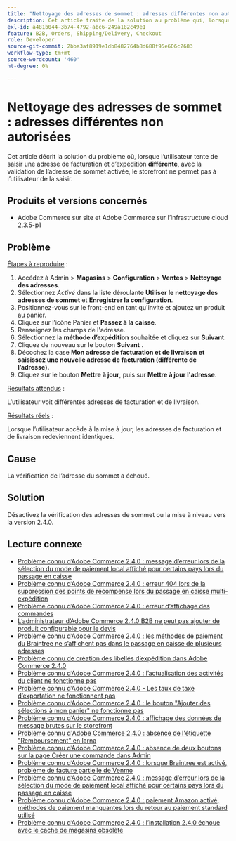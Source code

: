 ```yaml
---
title: "Nettoyage des adresses de sommet : adresses différentes non autorisées"
description: Cet article traite de la solution au problème qui, lorsque l’utilisateur tente de saisir une adresse de facturation et d’expédition **différente**, avec la validation de l’adresse de sommet activée, le storefront ne permet pas à l’utilisateur de la saisir.
exl-id: a481b044-3b74-4792-abc6-249a182c49e1
feature: B2B, Orders, Shipping/Delivery, Checkout
role: Developer
source-git-commit: 2bba3af8919e1db8482764b8d688f95e606c2683
workflow-type: tm+mt
source-wordcount: '460'
ht-degree: 0%

---
```


# Nettoyage des adresses de sommet : adresses différentes non autorisées

Cet article décrit la solution du problème où, lorsque l’utilisateur tente de saisir une adresse de facturation et d’expédition **différente**, avec la validation de l’adresse de sommet activée, le storefront ne permet pas à l’utilisateur de la saisir.

## Produits et versions concernés

* Adobe Commerce sur site et Adobe Commerce sur l’infrastructure cloud 2.3.5-p1

## Problème

<u>Étapes à reproduire</u> :

1. Accédez à Admin > **Magasins** > **Configuration** > **Ventes** > **Nettoyage des adresses**.
1. Sélectionnez *Activé* dans la liste déroulante **Utiliser le nettoyage des adresses de sommet** et **Enregistrer la configuration**.
1. Positionnez-vous sur le front-end en tant qu&#39;invité et ajoutez un produit au panier.
1. Cliquez sur l’icône Panier et **Passez à la caisse**.
1. Renseignez les champs de l&#39;adresse.
1. Sélectionnez la **méthode d’expédition** souhaitée et cliquez sur **Suivant**.
1. Cliquez de nouveau sur le bouton **Suivant** .
1. Décochez la case **Mon adresse de facturation et de livraison** **et saisissez une nouvelle adresse de facturation (différente de l’adresse).**
1. Cliquez sur le bouton **Mettre à jour**, puis sur **Mettre à jour l&#39;adresse**.

<u>Résultats attendus</u> :

L’utilisateur voit différentes adresses de facturation et de livraison.

<u>Résultats réels</u> :

Lorsque l’utilisateur accède à la mise à jour, les adresses de facturation et de livraison redeviennent identiques.

## Cause

La vérification de l’adresse du sommet a échoué.

## Solution

Désactivez la vérification des adresses de sommet ou la mise à niveau vers la version 2.4.0.

## Lecture connexe

* [Problème connu d’Adobe Commerce 2.4.0 : message d’erreur lors de la sélection du mode de paiement local affiché pour certains pays lors du passage en caisse](/help/troubleshooting/payments/magento-2-4-0-checkout-error-selecting-local-payments.md)
* [Problème connu d’Adobe Commerce 2.4.0 : erreur 404 lors de la suppression des points de récompense lors du passage en caisse multi-expédition](/help/troubleshooting/storefront/magento-2-4-0-404-error-removing-rewards-points-on-multi-shipping-checkout.md)
* [Problème connu d’Adobe Commerce 2.4.0 : erreur d’affichage des commandes](/help/troubleshooting/storefront/magento-2-4-0-known-issue-orders-display-error.md)
* [L’administrateur d’Adobe Commerce 2.4.0 B2B ne peut pas ajouter de produit configurable pour le devis](/help/troubleshooting/miscellaneous/magento-2-4-0-b2b-admin-can-t-add-configurable-product-to-quote.md)
* [Problème connu d’Adobe Commerce 2.4.0 : les méthodes de paiement du Braintree ne s’affichent pas dans le passage en caisse de plusieurs adresses](/help/troubleshooting/payments/magento-2-4-0-braintree-not-in-multiple-addresses-checkout.md)
* [Problème connu de création des libellés d’expédition dans Adobe Commerce 2.4.0](/help/troubleshooting/known-issues-patches-attached/shipping-labels-creation-known-issue-in-magento-2-4-0.md)
* [Problème connu d’Adobe Commerce 2.4.0 : l’actualisation des activités du client ne fonctionne pas](/help/troubleshooting/miscellaneous/magento-2-4-0-refresh-on-customer-activities-does-not-work.md)
* [Problème connu d’Adobe Commerce 2.4.0 - Les taux de taxe d’exportation ne fonctionnent pas](/help/troubleshooting/miscellaneous/magento-2-4-0-known-issue-export-tax-rates-does-not-work.md)
* [Problème connu d’Adobe Commerce 2.4.0 : le bouton &quot;Ajouter des sélections à mon panier&quot; ne fonctionne pas](/help/troubleshooting/miscellaneous/magento-2-4-0-add-selections-to-my-cart-does-not-work.md)
* [Problème connu d’Adobe Commerce 2.4.0 : affichage des données de message brutes sur le storefront](/help/troubleshooting/storefront/magento-2-4-0-issue-storefront-raw-message-data-display.md)
* [Problème connu d&#39;Adobe Commerce 2.4.0 : absence de l&#39;étiquette &quot;Remboursement&quot; en larna](/help/troubleshooting/payments/magento-2-4-0-known-issue-missing-refund-label-in-klarna.md)
* [Problème connu d’Adobe Commerce 2.4.0 : absence de deux boutons sur la page Créer une commande dans Admin](/help/troubleshooting/miscellaneous/magento-2-4-0-known-issue-create-new-order-buttons-missing.md)
* [Problème connu d’Adobe Commerce 2.4.0 : lorsque Braintree est activé, problème de facture partielle de Venmo](/help/troubleshooting/payments/magento-2-4-0-2-4-1-enable-braintree-venmo-partial-invoice-issue.md)
* [Problème connu d’Adobe Commerce 2.4.0 : message d’erreur lors de la sélection du mode de paiement local affiché pour certains pays lors du passage en caisse](/help/troubleshooting/payments/magento-2-4-0-checkout-error-selecting-local-payments.md)
* [Problème connu d’Adobe Commerce 2.4.0 : paiement Amazon activé, méthodes de paiement manquantes lors du retour au paiement standard utilisé](/help/troubleshooting/payments/magento-2-4-0-known-issue-amazon-pay-no-payment-methods.md)
* [Problème connu d’Adobe Commerce 2.4.0 : l’installation 2.4.0 échoue avec le cache de magasins obsolète](/help/troubleshooting/installation-and-upgrade/magento-2-4-0-known-issue-2-4-0-installation-fails-with-outdated-stores-cache.md)
